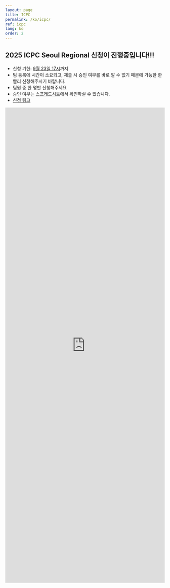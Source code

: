 ```yaml
---
layout: page
title: ICPC
permalink: /ko/icpc/
ref: icpc
lang: ko
order: 2
---
```


## 2025 ICPC Seoul Regional 신청이 진행중입니다!!!

- 신청 기한: [9월 23일 17시](https://www.timeanddate.com/worldclock/fixedtime.html?iso=20250923T165959&p1=3999)까지
- 팀 등록에 시간이 소요되고, 제출 시 승인 여부를 바로 알 수 없기 때문에 가능한 한 빨리 신청해주시기 바랍니다.
- 팀원 중 한 명만 신청해주세요
- 승인 여부는 [스프레드시트](https://docs.google.com/spreadsheets/d/16zgirxVkXjOB8wtm7rxRPi9vK6jAzNhP/edit?gid=569054033#gid=569054033)에서 확인하실 수 있습니다.
- [신청 링크](https://forms.gle/mxHqvUWbWVAomaUb9)
<iframe src="https://forms.gle/mxHqvUWbWVAomaUb9" frameborder="0" width="100%" height="1500px"></iframe>
